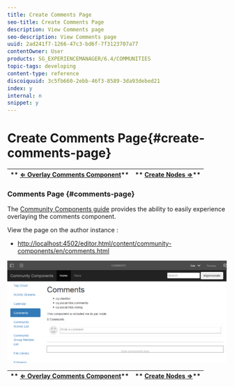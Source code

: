 ```yaml
---
title: Create Comments Page
seo-title: Create Comments Page
description: View Comments page
seo-description: View Comments page
uuid: 2ad241f7-1266-47c3-bd6f-7f3123707a77
contentOwner: User
products: SG_EXPERIENCEMANAGER/6.4/COMMUNITIES
topic-tags: developing
content-type: reference
discoiquuid: 3c5fb660-2ebb-46f3-8589-3da93debed21
index: y
internal: n
snippet: y
---
```


# Create Comments Page{#create-comments-page}

| ** [⇐ Overlay Comments Component](../../communities/using/overlay-comments.md)** |** [Create Nodes ⇒](../../communities/using/overlay-create-nodes.md)** |
|---|---|

### Comments Page {#comments-page}

The [Community Components guide](../../communities/using/components-guide.md) provides the ability to easily experience overlaying the comments component.

View the page on the author instance :

* [http://localhost:4502/editor.html/content/community-components/en/comments.html](http://localhost:4502/editor.html/content/community-components/en/comments.html)

![](assets/chlimage_1-132.png)

| ** [⇐ Overlay Comments Component](../../communities/using/overlay-comments.md)** |** [Create Nodes ⇒](../../communities/using/overlay-create-nodes.md)** |
|---|---|

